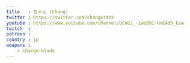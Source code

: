 ```yaml
---
title   : ちゃん (Chang)
twitter : https://twitter.com/changcrack
youtube : https://www.youtube.com/channel/UCoGJ_-zweB91-HxEAd5_Euw
twitch  : 
patreon : 
country : jp
weapons :
    - charge-blade
---
```


